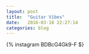 ```yaml
---
layout: post
title:  "Guitar Vibes"
date:   2016-03-18 22:27:14
categories: blog
---
```



{% instagram BDBcG4Gk9-F $}